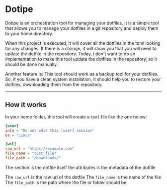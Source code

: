 # Dotipe

Dotipe is an orchestration tool for managing your dotfiles. It is a simple tool that allows you to manage your dotfiles 
in a git repository and deploy them to your home directory.

When this project is executed, it will cover all the dotfiles in the toml looking for any changes.
If there is a change, it will show you that you will need to update the dotfile in the repository.
Today, I don't want to do an implementation to make this tool update the dotfiles in the repository,
so it should be done manually.

Another feature is: This tool should work as a backup tool for your dotfiles.
So, if you have a clean system installation, it should help you to restore your dotfiles, downloading 
them from the repository.

---

## How it works
In your home folder, this tool will create a `toml` file like the one below:

```toml
[user]
info = "Do not edit this [user] session"
os = "Linux"

[wsl]
raw_url = "https://example.com"
file_name = "test_file"
file_path = "/Downloads/"
````

The section is the dotfile itself
the attributes is the metadata of the dotfile

The `raw_url` is the raw url of the dotfile
The `file_name` is the name of the file
The `file_path` is the path where the file or folder should be
